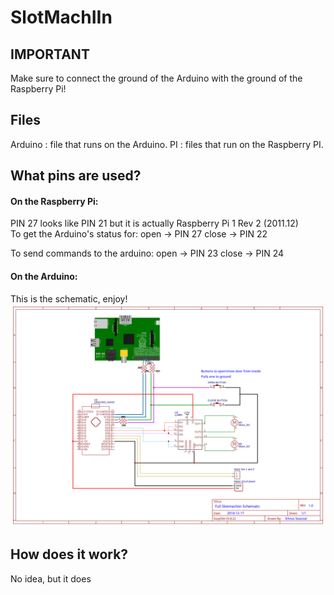# SlotMachIIn
## IMPORTANT
Make sure to connect the ground of the Arduino with the ground of the Raspberry Pi!

## Files
Arduino : file that runs on the Arduino.
PI : files that run on the Raspberry PI.

## What pins are used?

#### On the Raspberry Pi:
PIN 27 looks like PIN 21 but it is actually Raspberry Pi 1 Rev 2 (2011.12)  
To get the Arduino's status for: open  -> PIN 27
				 close -> PIN 22

To send commands to the arduino: open  -> PIN 23
				 close -> PIN 24

#### On the Arduino:
This is the schematic, enjoy!
![Alt Schematic](Schematic_SlotmachIIn.svg)

## How does it work?
No idea, but it does
